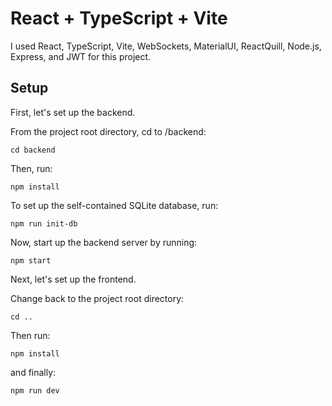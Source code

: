 # React + TypeScript + Vite

I used React, TypeScript, Vite, WebSockets, MaterialUI, ReactQuill, Node.js, Express, and JWT for this project.


## Setup

First, let's set up the backend.

From the project root directory, cd to /backend:

```
cd backend
```

Then, run: 

```
npm install
```

To set up the self-contained SQLite database, run:

```
npm run init-db
```

Now, start up the backend server by running:

```
npm start
```

Next, let's set up the frontend.

Change back to the project root directory:

```
cd ..
```

Then run:

```
npm install
```

and finally:

```
npm run dev
```

